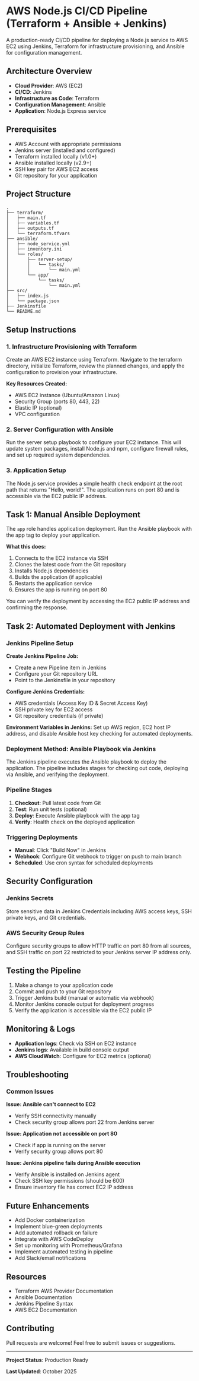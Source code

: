 # AWS Node.js CI/CD Pipeline (Terraform + Ansible + Jenkins)

A production-ready CI/CD pipeline for deploying a Node.js service to AWS EC2 using Jenkins, Terraform for infrastructure provisioning, and Ansible for configuration management.

## Architecture Overview

- **Cloud Provider**: AWS (EC2)
- **CI/CD**: Jenkins
- **Infrastructure as Code**: Terraform
- **Configuration Management**: Ansible
- **Application**: Node.js Express service

## Prerequisites

- AWS Account with appropriate permissions
- Jenkins server (installed and configured)
- Terraform installed locally (v1.0+)
- Ansible installed locally (v2.9+)
- SSH key pair for AWS EC2 access
- Git repository for your application

## Project Structure

```
.
├── terraform/
│   ├── main.tf
│   ├── variables.tf
│   ├── outputs.tf
│   └── terraform.tfvars
├── ansible/
│   ├── node_service.yml
│   ├── inventory.ini
│   └── roles/
│       ├── server-setup/
│       │   └── tasks/
│       │       └── main.yml
│       └── app/
│           └── tasks/
│               └── main.yml
├── src/
│   ├── index.js
│   └── package.json
├── Jenkinsfile
└── README.md
```

## Setup Instructions

### 1. Infrastructure Provisioning with Terraform

Create an AWS EC2 instance using Terraform. Navigate to the terraform directory, initialize Terraform, review the planned changes, and apply the configuration to provision your infrastructure.

**Key Resources Created:**
- AWS EC2 instance (Ubuntu/Amazon Linux)
- Security Group (ports 80, 443, 22)
- Elastic IP (optional)
- VPC configuration

### 2. Server Configuration with Ansible

Run the server setup playbook to configure your EC2 instance. This will update system packages, install Node.js and npm, configure firewall rules, and set up required system dependencies.

### 3. Application Setup

The Node.js service provides a simple health check endpoint at the root path that returns "Hello, world!". The application runs on port 80 and is accessible via the EC2 public IP address.

## Task 1: Manual Ansible Deployment

The `app` role handles application deployment. Run the Ansible playbook with the app tag to deploy your application.

**What this does:**
1. Connects to the EC2 instance via SSH
2. Clones the latest code from the Git repository
3. Installs Node.js dependencies
4. Builds the application (if applicable)
5. Restarts the application service
6. Ensures the app is running on port 80

You can verify the deployment by accessing the EC2 public IP address and confirming the response.

## Task 2: Automated Deployment with Jenkins

### Jenkins Pipeline Setup

**Create Jenkins Pipeline Job:**
- Create a new Pipeline item in Jenkins
- Configure your Git repository URL
- Point to the Jenkinsfile in your repository

**Configure Jenkins Credentials:**
- AWS credentials (Access Key ID & Secret Access Key)
- SSH private key for EC2 access
- Git repository credentials (if private)

**Environment Variables in Jenkins:**
Set up AWS region, EC2 host IP address, and disable Ansible host key checking for automated deployments.

### Deployment Method: Ansible Playbook via Jenkins

The Jenkins pipeline executes the Ansible playbook to deploy the application. The pipeline includes stages for checking out code, deploying via Ansible, and verifying the deployment.

### Pipeline Stages

1. **Checkout**: Pull latest code from Git
2. **Test**: Run unit tests (optional)
3. **Deploy**: Execute Ansible playbook with the app tag
4. **Verify**: Health check on the deployed application

### Triggering Deployments

- **Manual**: Click "Build Now" in Jenkins
- **Webhook**: Configure Git webhook to trigger on push to main branch
- **Scheduled**: Use cron syntax for scheduled deployments

## Security Configuration

### Jenkins Secrets

Store sensitive data in Jenkins Credentials including AWS access keys, SSH private keys, and Git credentials.

### AWS Security Group Rules

Configure security groups to allow HTTP traffic on port 80 from all sources, and SSH traffic on port 22 restricted to your Jenkins server IP address only.

## Testing the Pipeline

1. Make a change to your application code
2. Commit and push to your Git repository
3. Trigger Jenkins build (manual or automatic via webhook)
4. Monitor Jenkins console output for deployment progress
5. Verify the application is accessible via the EC2 public IP

## Monitoring & Logs

- **Application logs**: Check via SSH on EC2 instance
- **Jenkins logs**: Available in build console output
- **AWS CloudWatch**: Configure for EC2 metrics (optional)

## Troubleshooting

### Common Issues

**Issue: Ansible can't connect to EC2**
- Verify SSH connectivity manually
- Check security group allows port 22 from Jenkins server

**Issue: Application not accessible on port 80**
- Check if app is running on the server
- Verify security group allows port 80

**Issue: Jenkins pipeline fails during Ansible execution**
- Verify Ansible is installed on Jenkins agent
- Check SSH key permissions (should be 600)
- Ensure inventory file has correct EC2 IP address

## Future Enhancements

- Add Docker containerization
- Implement blue-green deployments
- Add automated rollback on failure
- Integrate with AWS CodeDeploy
- Set up monitoring with Prometheus/Grafana
- Implement automated testing in pipeline
- Add Slack/email notifications

## Resources

- Terraform AWS Provider Documentation
- Ansible Documentation
- Jenkins Pipeline Syntax
- AWS EC2 Documentation



## Contributing

Pull requests are welcome! Feel free to submit issues or suggestions.

---

**Project Status**: Production Ready

**Last Updated**: October 2025
